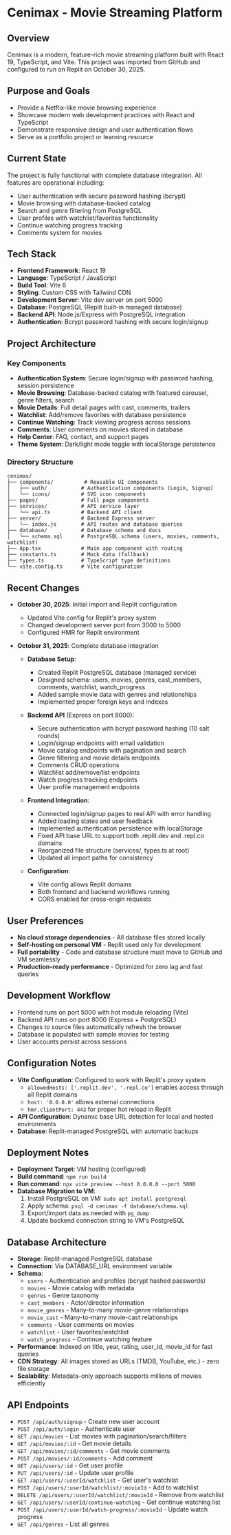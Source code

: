 # Cenimax - Movie Streaming Platform

## Overview
Cenimax is a modern, feature-rich movie streaming platform built with React 19, TypeScript, and Vite. This project was imported from GitHub and configured to run on Replit on October 30, 2025.

## Purpose and Goals
- Provide a Netflix-like movie browsing experience
- Showcase modern web development practices with React and TypeScript
- Demonstrate responsive design and user authentication flows
- Serve as a portfolio project or learning resource

## Current State
The project is fully functional with complete database integration. All features are operational including:
- User authentication with secure password hashing (bcrypt)
- Movie browsing with database-backed catalog
- Search and genre filtering from PostgreSQL
- User profiles with watchlist/favorites functionality
- Continue watching progress tracking
- Comments system for movies

## Tech Stack
- **Frontend Framework**: React 19
- **Language**: TypeScript / JavaScript
- **Build Tool**: Vite 6
- **Styling**: Custom CSS with Tailwind CDN
- **Development Server**: Vite dev server on port 5000
- **Database**: PostgreSQL (Replit built-in managed database)
- **Backend API**: Node.js/Express with PostgreSQL integration
- **Authentication**: Bcrypt password hashing with secure login/signup

## Project Architecture

### Key Components
- **Authentication System**: Secure login/signup with password hashing, session persistence
- **Movie Browsing**: Database-backed catalog with featured carousel, genre filters, search
- **Movie Details**: Full detail pages with cast, comments, trailers
- **Watchlist**: Add/remove favorites with database persistence  
- **Continue Watching**: Track viewing progress across sessions
- **Comments**: User comments on movies stored in database
- **Help Center**: FAQ, contact, and support pages
- **Theme System**: Dark/light mode toggle with localStorage persistence

### Directory Structure
```
cenimax/
├── components/          # Reusable UI components
│   ├── auth/           # Authentication components (Login, Signup)
│   └── icons/          # SVG icon components
├── pages/              # Full page components
├── services/           # API service layer
│   └── api.ts          # Backend API client
├── server/             # Backend Express server
│   └── index.js        # API routes and database queries
├── database/           # Database schema and docs
│   └── schema.sql      # PostgreSQL schema (users, movies, comments, watchlist)
├── App.tsx             # Main app component with routing
├── constants.ts        # Mock data (fallback)
├── types.ts            # TypeScript type definitions
└── vite.config.ts      # Vite configuration
```

## Recent Changes
- **October 30, 2025**: Initial import and Replit configuration
  - Updated Vite config for Replit's proxy system
  - Changed development server port from 3000 to 5000
  - Configured HMR for Replit environment

- **October 31, 2025**: Complete database integration
  - **Database Setup**:
    - Created Replit PostgreSQL database (managed service)
    - Designed schema: users, movies, genres, cast_members, comments, watchlist, watch_progress
    - Added sample movie data with genres and relationships
    - Implemented proper foreign keys and indexes
  
  - **Backend API** (Express on port 8000):
    - Secure authentication with bcrypt password hashing (10 salt rounds)
    - Login/signup endpoints with email validation
    - Movie catalog endpoints with pagination and search
    - Genre filtering and movie details endpoints
    - Comments CRUD operations
    - Watchlist add/remove/list endpoints
    - Watch progress tracking endpoints
    - User profile management endpoints
  
  - **Frontend Integration**:
    - Connected login/signup pages to real API with error handling
    - Added loading states and user feedback
    - Implemented authentication persistence with localStorage
    - Fixed API base URL to support both .replit.dev and .repl.co domains
    - Reorganized file structure (services/, types.ts at root)
    - Updated all import paths for consistency
  
  - **Configuration**:
    - Vite config allows Replit domains
    - Both frontend and backend workflows running
    - CORS enabled for cross-origin requests

## User Preferences
- **No cloud storage dependencies** - All database files stored locally
- **Self-hosting on personal VM** - Replit used only for development
- **Full portability** - Code and database structure must move to GitHub and VM seamlessly
- **Production-ready performance** - Optimized for zero lag and fast queries

## Development Workflow
- Frontend runs on port 5000 with hot module reloading (Vite)
- Backend API runs on port 8000 (Express + PostgreSQL)
- Changes to source files automatically refresh the browser
- Database is populated with sample movies for testing
- User accounts persist across sessions

## Configuration Notes
- **Vite Configuration**: Configured to work with Replit's proxy system
  - `allowedHosts: ['.replit.dev', '.repl.co']` enables access through all Replit domains
  - `host: '0.0.0.0'` allows external connections
  - `hmr.clientPort: 443` for proper hot reload in Replit
- **API Configuration**: Dynamic base URL detection for local and hosted environments
- **Database**: Replit-managed PostgreSQL with automatic backups

## Deployment Notes
- **Deployment Target**: VM hosting (configured)
- **Build command**: `npm run build`
- **Run command**: `npx vite preview --host 0.0.0.0 --port 5000`
- **Database Migration to VM**:
  1. Install PostgreSQL on VM: `sudo apt install postgresql`
  2. Apply schema: `psql -d cenimax -f database/schema.sql`
  3. Export/import data as needed with `pg_dump`
  4. Update backend connection string to VM's PostgreSQL

## Database Architecture
- **Storage**: Replit-managed PostgreSQL database
- **Connection**: Via DATABASE_URL environment variable
- **Schema**: 
  - `users` - Authentication and profiles (bcrypt hashed passwords)
  - `movies` - Movie catalog with metadata
  - `genres` - Genre taxonomy
  - `cast_members` - Actor/director information
  - `movie_genres` - Many-to-many movie-genre relationships
  - `movie_cast` - Many-to-many movie-cast relationships
  - `comments` - User comments on movies
  - `watchlist` - User favorites/watchlist
  - `watch_progress` - Continue watching feature
- **Performance**: Indexed on title, year, rating, user_id, movie_id for fast queries
- **CDN Strategy**: All images stored as URLs (TMDB, YouTube, etc.) - zero file storage
- **Scalability**: Metadata-only approach supports millions of movies efficiently

## API Endpoints
- `POST /api/auth/signup` - Create new user account
- `POST /api/auth/login` - Authenticate user
- `GET /api/movies` - List movies with pagination/search/filters
- `GET /api/movies/:id` - Get movie details
- `GET /api/movies/:id/comments` - Get movie comments
- `POST /api/movies/:id/comments` - Add comment
- `GET /api/users/:id` - Get user profile
- `PUT /api/users/:id` - Update user profile
- `GET /api/users/:userId/watchlist` - Get user's watchlist
- `POST /api/users/:userId/watchlist/:movieId` - Add to watchlist
- `DELETE /api/users/:userId/watchlist/:movieId` - Remove from watchlist
- `GET /api/users/:userId/continue-watching` - Get continue watching list
- `POST /api/users/:userId/watch-progress/:movieId` - Update watch progress
- `GET /api/genres` - List all genres
